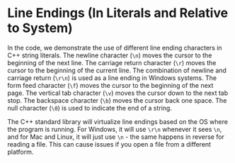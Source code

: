 # Line Endings (In Literals and Relative to System)

In the code, we demonstrate the use of different line ending characters in C++ string literals. The newline character (`\n`) moves the cursor to the beginning of the next line. The carriage return character (`\r`) moves the cursor to the beginning of the current line. The combination of newline and carriage return (`\r\n`) is used as a line ending in Windows systems. The form feed character (`\f`) moves the cursor to the beginning of the next page. The vertical tab character (`\v`) moves the cursor down to the next tab stop. The backspace character (`\b`) moves the cursor back one space. The null character (`\0`) is used to indicate the end of a string.

The C++ standard library will virtualize line endings based on the OS where the program is running. For Windows, it will use `\r\n` whenever it sees `\n`, and for Mac and Linux, it will just use `\n` - the same happens in reverse for reading a file.  This can cause issues if you open a file from a different platform.
